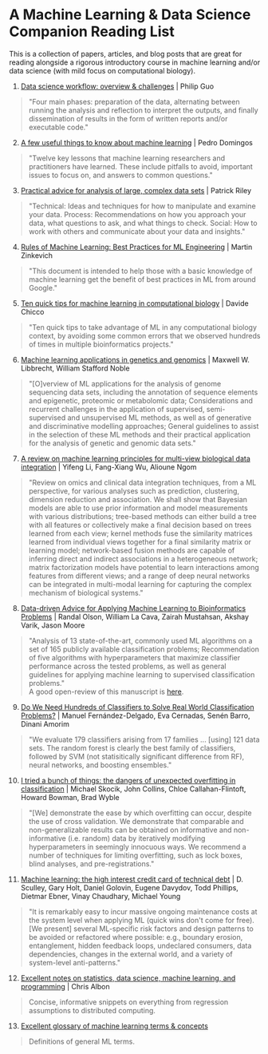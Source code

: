 # A Machine Learning & Data Science Companion Reading List
This is a collection of papers, articles, and blog posts that are great for reading alongside a rigorous introductory course in machine learning and/or data science (with mild focus on computational biology).

1. [Data science workflow: overview & challenges](https://m.cacm.acm.org/blogs/blog-cacm/169199-data-science-workflow-overview-and-challenges/fulltext) | Philip Guo  
> "Four main phases: preparation of the data, alternating between running the analysis and reflection to interpret the outputs, and finally dissemination of results in the form of written reports and/or executable code."

2. [A few useful things to know about machine learning](https://homes.cs.washington.edu/~pedrod/papers/cacm12.pdf) | Pedro Domingos  
> "Twelve key lessons that machine learning researchers and practitioners have learned. These include pitfalls to avoid, important issues to focus on, and answers to common questions."

3. [Practical advice for analysis of large, complex data sets](http://www.unofficialgoogledatascience.com/2016/10/practical-advice-for-analysis-of-large.html) | Patrick Riley  
> "Technical: Ideas and techniques for how to manipulate and examine your data. Process: Recommendations on how you approach your data, what questions to ask, and what things to check. Social: How to work with others and communicate about your data and insights."

4. [Rules of Machine Learning: Best Practices for ML Engineering](http://martin.zinkevich.org/rules_of_ml/rules_of_ml.pdf) | Martin Zinkevich  
> "This document is intended to help those with a basic knowledge of machine learning get the benefit of best practices in ML from around Google."

5. [Ten quick tips for machine learning in computational biology](https://biodatamining.biomedcentral.com/articles/10.1186/s13040-017-0155-3) | Davide Chicco  
> "Ten quick tips to take advantage of ML in any computational biology context, by avoiding some common errors that we observed hundreds of times in multiple bioinformatics projects."

6. [Machine learning applications in genetics and genomics](http://www.nature.com/nrg/journal/v16/n6/abs/nrg3920.html) | Maxwell W. Libbrecht, William Stafford Noble  
> "[O]verview of ML applications for the analysis of genome sequencing data sets, including the annotation of sequence elements and epigenetic, proteomic or metabolomic data; Considerations and recurrent challenges in the application of supervised, semi-supervised and unsupervised ML methods, as well as of generative and discriminative modelling approaches; General guidelines to assist in the selection of these ML methods and their practical application for the analysis of genetic and genomic data sets."

7. [A review on machine learning principles for multi-view biological data integration](http://bib.oxfordjournals.org/content/early/2016/11/28/bib.bbw113.full) | Yifeng Li, Fang-Xiang Wu, Alioune Ngom  
> "Review on omics and clinical data integration techniques, from a ML perspective, for various analyses such as prediction, clustering, dimension reduction and association. We shall show that Bayesian models are able to use prior information and model measurements with various distributions; tree-based methods can either build a tree with all features or collectively make a final decision based on trees learned from each view; kernel methods fuse the similarity matrices learned from individual views together for a final similarity matrix or learning model; network-based fusion methods are capable of inferring direct and indirect associations in a heterogeneous network; matrix factorization models have potential to learn interactions among features from different views; and a range of deep neural networks can be integrated in multi-modal learning for capturing the complex mechanism of biological systems."

8. [Data-driven Advice for Applying Machine Learning to Bioinformatics Problems](https://arxiv.org/abs/1708.05070) | Randal Olson, William La Cava, Zairah Mustahsan, Akshay Varik, Jason Moore  
> "Analysis of 13 state-of-the-art, commonly used ML algorithms on a set of 165 publicly available classification problems; Recommendation of five algorithms with hyperparameters that maximize classifier performance across the tested problems, as well as general guidelines for applying machine learning to supervised classification problems."  
> A good open-review of this manuscript is [here](https://crossinvalidation.com/2017/08/22/quantitative-comparison-of-scikit-learns-predictive-models-on-a-large-number-of-machine-learning-datasets-a-good-start/).

9. [Do We Need Hundreds of Classifiers to Solve Real World Classification Problems?](https://dl.acm.org/citation.cfm?id=2697065) | Manuel Fernández-Delgado, Eva Cernadas, Senén Barro, Dinani Amorim  
> "We evaluate 179 classifiers arising from 17 families ... [using] 121 data sets. The random forest is clearly the best family of classifiers, followed by SVM (not statisitically significant difference from RF), neural networks, and boosting ensembles."

10. [I tried a bunch of things: the dangers of unexpected overfitting in classification](http://biorxiv.org/content/biorxiv/early/2016/10/03/078816) | Michael Skocik, John Collins, Chloe Callahan-Flintoft, Howard Bowman, Brad Wyble  
> "[We] demonstrate the ease by which overfitting can occur, despite the use of cross validation. We demonstrate that comparable and non-generalizable results can be obtained on informative and non-informative (i.e. random) data by iteratively modifying hyperparameters in seemingly innocuous ways. We recommend a number of techniques for limiting overfitting, such as lock boxes, blind analyses, and pre-registrations."

11. [Machine learning: the high interest credit card of technical debt](https://research.google.com/pubs/pub43146.html) | D. Sculley, Gary Holt, Daniel Golovin, Eugene Davydov, Todd Phillips, Dietmar Ebner, Vinay Chaudhary, Michael Young  
> "It is remarkably easy to incur massive ongoing maintenance costs at the system level when applying ML (quick wins don't come for free). [We present] several ML-specific risk factors and design patterns to be avoided or refactored where possible: e.g., boundary erosion, entanglement, hidden feedback loops, undeclared consumers, data dependencies, changes in the external world, and a variety of system-level anti-patterns."

12. [Excellent notes on statistics, data science, machine learning, and programming](https://chrisalbon.com/) | Chris Albon  
> Concise, informative snippets on everything from regression assumptions to distributed computing.

13. [Excellent glossary of machine learning terms & concepts](https://developers.google.com/machine-learning/glossary/)  
> Definitions of general ML terms.
